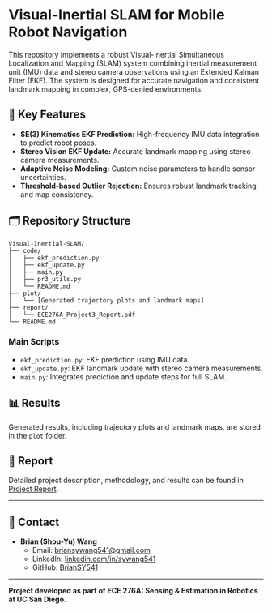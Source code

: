 # Visual-Inertial SLAM for Mobile Robot Navigation

This repository implements a robust Visual-Inertial Simultaneous Localization and Mapping (SLAM) system combining inertial measurement unit (IMU) data and stereo camera observations using an Extended Kalman Filter (EKF). The system is designed for accurate navigation and consistent landmark mapping in complex, GPS-denied environments.

## 🌟 Key Features
- **SE(3) Kinematics EKF Prediction:** High-frequency IMU data integration to predict robot poses.
- **Stereo Vision EKF Update:** Accurate landmark mapping using stereo camera measurements.
- **Adaptive Noise Modeling:** Custom noise parameters to handle sensor uncertainties.
- **Threshold-based Outlier Rejection:** Ensures robust landmark tracking and map consistency.

## 🗂️ Repository Structure

```
Visual-Inertial-SLAM/
├── code/
│   ├── ekf_prediction.py
│   ├── ekf_update.py
│   ├── main.py
│   ├── pr3_utils.py
│   └── README.md
├── plot/
│   └── [Generated trajectory plots and landmark maps]
├── report/
│   └── ECE276A_Project3_Report.pdf
└── README.md
```

### Main Scripts
- `ekf_prediction.py`: EKF prediction using IMU data.
- `ekf_update.py`: EKF landmark update with stereo camera measurements.
- `main.py`: Integrates prediction and update steps for full SLAM.

## 📊 Results
Generated results, including trajectory plots and landmark maps, are stored in the `plot` folder.

## 📝 Report
Detailed project description, methodology, and results can be found in [Project Report](ECE276A_Project3_Report.pdf).

---

## 📧 Contact
- **Brian (Shou-Yu) Wang**  
  - Email: briansywang541@gmail.com  
  - LinkedIn: [linkedin.com/in/sywang541](https://linkedin.com/in/sywang541)
  - GitHub: [BrianSY541](https://github.com/BrianSY541)

---

**Project developed as part of ECE 276A: Sensing & Estimation in Robotics at UC San Diego.**

